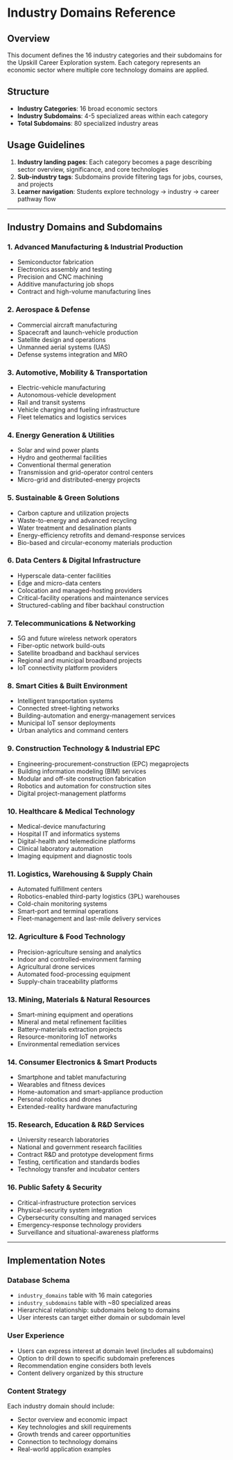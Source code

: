 # Industry Domains Reference

## Overview
This document defines the 16 industry categories and their subdomains for the Upskill Career Exploration system. Each category represents an economic sector where multiple core technology domains are applied.

## Structure
- **Industry Categories**: 16 broad economic sectors
- **Industry Subdomains**: 4-5 specialized areas within each category
- **Total Subdomains**: 80 specialized industry areas

## Usage Guidelines
1. **Industry landing pages**: Each category becomes a page describing sector overview, significance, and core technologies
2. **Sub-industry tags**: Subdomains provide filtering tags for jobs, courses, and projects  
3. **Learner navigation**: Students explore technology → industry → career pathway flow

---

## Industry Domains and Subdomains

### 1. Advanced Manufacturing & Industrial Production
- Semiconductor fabrication
- Electronics assembly and testing
- Precision and CNC machining
- Additive manufacturing job shops
- Contract and high-volume manufacturing lines

### 2. Aerospace & Defense
- Commercial aircraft manufacturing
- Spacecraft and launch-vehicle production
- Satellite design and operations
- Unmanned aerial systems (UAS)
- Defense systems integration and MRO

### 3. Automotive, Mobility & Transportation
- Electric-vehicle manufacturing
- Autonomous-vehicle development
- Rail and transit systems
- Vehicle charging and fueling infrastructure
- Fleet telematics and logistics services

### 4. Energy Generation & Utilities
- Solar and wind power plants
- Hydro and geothermal facilities
- Conventional thermal generation
- Transmission and grid-operator control centers
- Micro-grid and distributed-energy projects

### 5. Sustainable & Green Solutions
- Carbon capture and utilization projects
- Waste-to-energy and advanced recycling
- Water treatment and desalination plants
- Energy-efficiency retrofits and demand-response services
- Bio-based and circular-economy materials production

### 6. Data Centers & Digital Infrastructure
- Hyperscale data-center facilities
- Edge and micro-data centers
- Colocation and managed-hosting providers
- Critical-facility operations and maintenance services
- Structured-cabling and fiber backhaul construction

### 7. Telecommunications & Networking
- 5G and future wireless network operators
- Fiber-optic network build-outs
- Satellite broadband and backhaul services
- Regional and municipal broadband projects
- IoT connectivity platform providers

### 8. Smart Cities & Built Environment
- Intelligent transportation systems
- Connected street-lighting networks
- Building-automation and energy-management services
- Municipal IoT sensor deployments
- Urban analytics and command centers

### 9. Construction Technology & Industrial EPC
- Engineering-procurement-construction (EPC) megaprojects
- Building information modeling (BIM) services
- Modular and off-site construction fabrication
- Robotics and automation for construction sites
- Digital project-management platforms

### 10. Healthcare & Medical Technology
- Medical-device manufacturing
- Hospital IT and informatics systems
- Digital-health and telemedicine platforms
- Clinical laboratory automation
- Imaging equipment and diagnostic tools

### 11. Logistics, Warehousing & Supply Chain
- Automated fulfillment centers
- Robotics-enabled third-party logistics (3PL) warehouses
- Cold-chain monitoring systems
- Smart-port and terminal operations
- Fleet-management and last-mile delivery services

### 12. Agriculture & Food Technology
- Precision-agriculture sensing and analytics
- Indoor and controlled-environment farming
- Agricultural drone services
- Automated food-processing equipment
- Supply-chain traceability platforms

### 13. Mining, Materials & Natural Resources
- Smart-mining equipment and operations
- Mineral and metal refinement facilities
- Battery-materials extraction projects
- Resource-monitoring IoT networks
- Environmental remediation services

### 14. Consumer Electronics & Smart Products
- Smartphone and tablet manufacturing
- Wearables and fitness devices
- Home-automation and smart-appliance production
- Personal robotics and drones
- Extended-reality hardware manufacturing

### 15. Research, Education & R&D Services
- University research laboratories
- National and government research facilities
- Contract R&D and prototype development firms
- Testing, certification and standards bodies
- Technology transfer and incubator centers

### 16. Public Safety & Security
- Critical-infrastructure protection services
- Physical-security system integration
- Cybersecurity consulting and managed services
- Emergency-response technology providers
- Surveillance and situational-awareness platforms

---

## Implementation Notes

### Database Schema
- `industry_domains` table with 16 main categories
- `industry_subdomains` table with ~80 specialized areas
- Hierarchical relationship: subdomains belong to domains
- User interests can target either domain or subdomain level

### User Experience
- Users can express interest at domain level (includes all subdomains)
- Option to drill down to specific subdomain preferences
- Recommendation engine considers both levels
- Content delivery organized by this structure

### Content Strategy
Each industry domain should include:
- Sector overview and economic impact
- Key technologies and skill requirements
- Growth trends and career opportunities
- Connection to technology domains
- Real-world application examples 